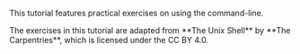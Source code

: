 <script>
import Alert from "$components/Alert.svelte";
import Link from "$components/Link.svelte";
</script>

This tutorial features practical exercises on using the command-line.

<Alert>
The exercises in this tutorial are adapted from **<Link href="https://swcarpentry.github.io/shell-novice/index.html">The Unix Shell</Link>** by **<Link href="https://carpentries.org/">The Carpentries</Link>**, which is licensed under the <Link href="https://creativecommons.org/licenses/by/4.0/">CC BY 4.0</Link>.
</Alert>
